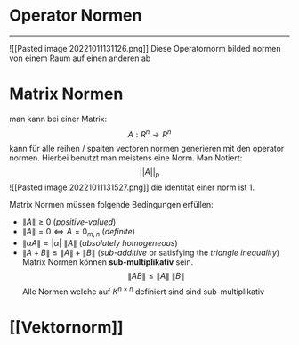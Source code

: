  # Operator Normen
****
![[Pasted image 20221011131126.png]] Diese Operatornorm bilded normen von einem Raum auf einen anderen ab
# Matrix Normen
man kann bei einer Matrix:
$$A: R^n \rightarrow R^n $$kann für alle reihen / spalten vectoren normen generieren mit den operator normen. Hierbei benutzt man meistens eine Norm. Man Notiert:
$$||A||_p$$
![[Pasted image 20221011131527.png]]
die identität einer norm ist $1$.

Matrix Normen müssen folgende Bedingungen erfüllen:
- $\lVert A \rVert \ge 0$ (_positive-valued_)
- $\lVert A \rVert = 0 \Leftrightarrow A = 0_{m, n}$ (_definite_)
- $\lVert \alpha A \rVert = \lvert \alpha \rvert \ \lVert A \rVert$ (_absolutely homogeneous_)
- $\lVert A + B \rVert \le \lVert A \rVert + \lVert B \rVert$ (_sub-additive_ or satisfying the _triangle inequality_)
Matrix Normen können **sub-multiplikativ** sein.
$$\lVert AB \rVert \le \lVert A \rVert \ \lVert B \rVert$$
Alle Normen welche auf $K^{n\times n}$ definiert sind sind sub-multiplikativ

# [[Vektornorm]]
